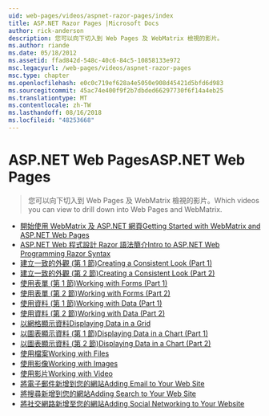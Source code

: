 ```yaml
---
uid: web-pages/videos/aspnet-razor-pages/index
title: ASP.NET Razor Pages |Microsoft Docs
author: rick-anderson
description: 您可以向下切入到 Web Pages 及 WebMatrix 檢視的影片。
ms.author: riande
ms.date: 05/18/2012
ms.assetid: ffad842d-548c-40c6-84c5-10858133e972
msc.legacyurl: /web-pages/videos/aspnet-razor-pages
msc.type: chapter
ms.openlocfilehash: e0c0c719ef628a4e5050e908d45421d5bfd6d983
ms.sourcegitcommit: 45ac74e400f9f2b7dbded66297730f6f14a4eb25
ms.translationtype: MT
ms.contentlocale: zh-TW
ms.lasthandoff: 08/16/2018
ms.locfileid: "48253668"
---
```

<a name="aspnet-web-pages"></a><span data-ttu-id="3d04b-103">ASP.NET Web Pages</span><span class="sxs-lookup"><span data-stu-id="3d04b-103">ASP.NET Web Pages</span></span>
=================
> <span data-ttu-id="3d04b-104">您可以向下切入到 Web Pages 及 WebMatrix 檢視的影片。</span><span class="sxs-lookup"><span data-stu-id="3d04b-104">Which videos you can view to drill down into Web Pages and WebMatrix.</span></span>


- [<span data-ttu-id="3d04b-105">開始使用 WebMatrix 及 ASP.NET 網頁</span><span class="sxs-lookup"><span data-stu-id="3d04b-105">Getting Started with WebMatrix and ASP.NET Web Pages</span></span>](getting-started-with-webmatrix-and-aspnet-web-pages.md)
- [<span data-ttu-id="3d04b-106">ASP.NET Web 程式設計 Razor 語法簡介</span><span class="sxs-lookup"><span data-stu-id="3d04b-106">Intro to ASP.NET Web Programming Razor Syntax</span></span>](introduction-to-aspnet-web-programming-using-the-razor-syntax.md)
- [<span data-ttu-id="3d04b-107">建立一致的外觀 (第 1 節)</span><span class="sxs-lookup"><span data-stu-id="3d04b-107">Creating a Consistent Look (Part 1)</span></span>](creating-a-consistent-look-part-1.md)
- [<span data-ttu-id="3d04b-108">建立一致的外觀 (第 2 節)</span><span class="sxs-lookup"><span data-stu-id="3d04b-108">Creating a Consistent Look (Part 2)</span></span>](creating-a-consistent-look-part-2.md)
- [<span data-ttu-id="3d04b-109">使用表單 (第 1 節)</span><span class="sxs-lookup"><span data-stu-id="3d04b-109">Working with Forms (Part 1)</span></span>](working-with-forms-part-1.md)
- [<span data-ttu-id="3d04b-110">使用表單 (第 2 節)</span><span class="sxs-lookup"><span data-stu-id="3d04b-110">Working with Forms (Part 2)</span></span>](working-with-forms-part-2.md)
- [<span data-ttu-id="3d04b-111">使用資料 (第 1 節)</span><span class="sxs-lookup"><span data-stu-id="3d04b-111">Working with Data (Part 1)</span></span>](working-with-data-part-1.md)
- [<span data-ttu-id="3d04b-112">使用資料 (第 2 節)</span><span class="sxs-lookup"><span data-stu-id="3d04b-112">Working with Data (Part 2)</span></span>](working-with-data-part-2.md)
- [<span data-ttu-id="3d04b-113">以網格顯示資料</span><span class="sxs-lookup"><span data-stu-id="3d04b-113">Displaying Data in a Grid</span></span>](displaying-data-in-a-grid.md)
- [<span data-ttu-id="3d04b-114">以圖表顯示資料 (第 1 節)</span><span class="sxs-lookup"><span data-stu-id="3d04b-114">Displaying Data in a Chart (Part 1)</span></span>](displaying-data-in-a-chart-part-1.md)
- [<span data-ttu-id="3d04b-115">以圖表顯示資料 (第 2 節)</span><span class="sxs-lookup"><span data-stu-id="3d04b-115">Displaying Data in a Chart (Part 2)</span></span>](displaying-data-in-a-chart-part-2.md)
- [<span data-ttu-id="3d04b-116">使用檔案</span><span class="sxs-lookup"><span data-stu-id="3d04b-116">Working with Files</span></span>](working-with-files.md)
- [<span data-ttu-id="3d04b-117">使用影像</span><span class="sxs-lookup"><span data-stu-id="3d04b-117">Working with Images</span></span>](working-with-images.md)
- [<span data-ttu-id="3d04b-118">使用影片</span><span class="sxs-lookup"><span data-stu-id="3d04b-118">Working with Video</span></span>](working-with-video.md)
- [<span data-ttu-id="3d04b-119">將電子郵件新增到您的網站</span><span class="sxs-lookup"><span data-stu-id="3d04b-119">Adding Email to Your Web Site</span></span>](adding-email-to-your-web-site.md)
- [<span data-ttu-id="3d04b-120">將搜尋新增到您的網站</span><span class="sxs-lookup"><span data-stu-id="3d04b-120">Adding Search to Your Web Site</span></span>](adding-search-to-your-web-site.md)
- [<span data-ttu-id="3d04b-121">將社交網路新增至您的網站</span><span class="sxs-lookup"><span data-stu-id="3d04b-121">Adding Social Networking to Your Website</span></span>](adding-social-networking-to-your-website.md)
